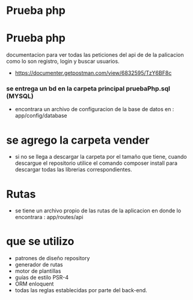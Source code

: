 # Prueba php



# Prueba php 


documentacion para ver todas las peticiones del api de de la palicacion como lo son registro, login y buscar usuarios.

- https://documenter.getpostman.com/view/6832595/TzY6BF8c




### se entrega un bd en la carpeta principal pruebaPhp.sql (MYSQL)
- encontrara un archivo de configuracion de la base de datos en :  app/config/database



# se agrego la carpeta vender 
- si no se llega a descargar la carpeta por el tamaño que tiene, cuando descargue el repositorio utilice el comando composer install para descargar todas las librerias correspondientes.


# Rutas

- se tiene un archivo propio de las rutas de la aplicacion en donde lo encontrara : app/routes/api

# que se utilizo
- patrones de diseño repository 
- generador de rutas 
- motor de plantillas
- guías de estilo PSR-4
- ORM enloquent 
- todas las reglas establecidas por parte del back-end.
